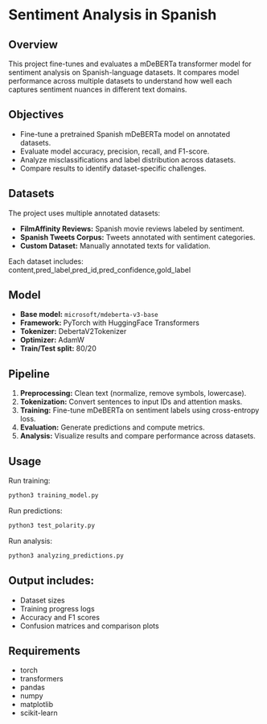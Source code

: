 # Sentiment Analysis in Spanish

## Overview
This project fine-tunes and evaluates a mDeBERTa transformer model for sentiment analysis on Spanish-language datasets. It compares model performance across multiple datasets to understand how well each captures sentiment nuances in different text domains.

## Objectives
- Fine-tune a pretrained Spanish mDeBERTa model on annotated datasets.  
- Evaluate model accuracy, precision, recall, and F1-score.  
- Analyze misclassifications and label distribution across datasets.  
- Compare results to identify dataset-specific challenges.

## Datasets
The project uses multiple annotated datasets:
- **FilmAffinity Reviews:** Spanish movie reviews labeled by sentiment.  
- **Spanish Tweets Corpus:** Tweets annotated with sentiment categories.  
- **Custom Dataset:** Manually annotated texts for validation.

Each dataset includes:
content,pred_label,pred_id,pred_confidence,gold_label


## Model
- **Base model:** `microsoft/mdeberta-v3-base`  
- **Framework:** PyTorch with HuggingFace Transformers  
- **Tokenizer:** DebertaV2Tokenizer  
- **Optimizer:** AdamW  
- **Train/Test split:** 80/20  

## Pipeline
1. **Preprocessing:** Clean text (normalize, remove symbols, lowercase).  
2. **Tokenization:** Convert sentences to input IDs and attention masks.  
3. **Training:** Fine-tune mDeBERTa on sentiment labels using cross-entropy loss.  
4. **Evaluation:** Generate predictions and compute metrics.  
5. **Analysis:** Visualize results and compare performance across datasets.

## Usage
Run training:
```bash
python3 training_model.py
```
Run predictions:
```bash
python3 test_polarity.py
```
Run analysis:
```bash
python3 analyzing_predictions.py
```

## Output includes:
- Dataset sizes
- Training progress logs
- Accuracy and F1 scores
- Confusion matrices and comparison plots

## Requirements
- torch
- transformers
- pandas
- numpy
- matplotlib
- scikit-learn

